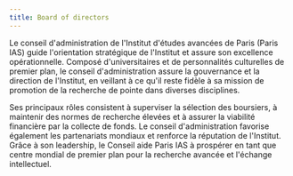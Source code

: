 ```yaml
---
title: Board of directors
---
```

Le conseil d'administration de l'Institut d'études avancées de Paris (Paris IAS) guide l'orientation stratégique de l'Institut et assure son excellence opérationnelle. Composé d'universitaires et de personnalités culturelles de premier plan, le conseil d'administration assure la gouvernance et la direction de l'Institut, en veillant à ce qu'il reste fidèle à sa mission de promotion de la recherche de pointe dans diverses disciplines.

Ses principaux rôles consistent à superviser la sélection des boursiers, à maintenir des normes de recherche élevées et à assurer la viabilité financière par la collecte de fonds. Le conseil d'administration favorise également les partenariats mondiaux et renforce la réputation de l'Institut. Grâce à son leadership, le Conseil aide Paris IAS à prospérer en tant que centre mondial de premier plan pour la recherche avancée et l'échange intellectuel.